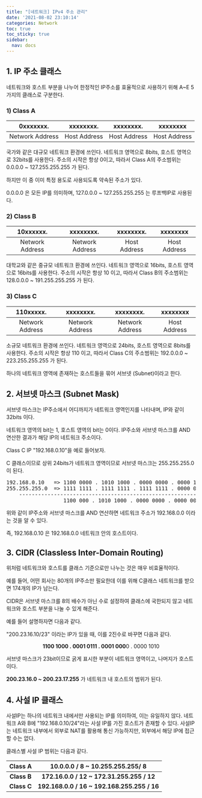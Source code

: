 ```yaml
---
title: "[네트워크] IPv4 주소 관리"
date: '2021-08-02 23:10:14'
categories: Network
toc: true
toc_sticky: true
sidebar:
  nav: docs
---
```


## 1. IP 주소 클래스

네트워크와 호스트 부분을 나누어 한정적인 IP주소를 효율적으로 사용하기 위해 A~E 5가지의 클래스로 구분한다.  



### 1) Class A

|    0xxxxxxx.    |  xxxxxxxx.   |  xxxxxxxx.   |   xxxxxxxx   |
| :-------------: | :----------: | :----------: | :----------: |
| Network Address | Host Address | Host Address | Host Address |

국가와 같은 대규모 네트워크 환경에 쓰인다. 네트워크 영역으로 8bits, 호스트 영역으로 32bits를 사용한다.  주소의 시작은 항상 0이고, 따라서 Class A의 주소범위는 0.0.0.0 ~ 127.255.255.255 가 된다. 

하지만 이 중 이미 특정 용도로 사용되도록 약속된 주소가 있다.

0.0.0.0 은 모든 IP를 의미하며, 127.0.0.0 ~ 127.255.255.255 는 루프백IP로 사용된다.



### 2) Class B

|    10xxxxxx.    |    xxxxxxxx.    |  xxxxxxxx.   |   xxxxxxxx   |
| :-------------: | :-------------: | :----------: | :----------: |
| Network Address | Network Address | Host Address | Host Address |

대학교와 같은 중규모 네트워크 환경에 쓰인다. 네트워크 영역으로 16bits, 호스트 영역으로 16bits를 사용한다. 주소의 시작은 항상 10 이고, 따라서 Class B의 주소범위는 128.0.0.0 ~ 191.255.255.255 가 된다.	



### 3) Class C

|    110xxxxx.    |    xxxxxxxx.    |    xxxxxxxx.    |   xxxxxxxx   |
| :-------------: | :-------------: | :-------------: | :----------: |
| Network Address | Network Address | Network Address | Host Address |

소규모 네트워크 환경에 쓰인다. 네트워크 영역으로 24bits, 호스트 영역으로 8bits를 사용한다. 주소의 시작은 항상 110 이고, 따라서 Class C의 주소범위는 192.0.0.0 ~ 223.255.255.255  가 된다.



하나의 네트워크 영역에 존재하는 호스트들을 묶어 서브넷 (Subnet)이라고 한다. 



## 2. 서브넷 마스크 (Subnet Mask)

서브넷 마스크는 IP주소에서 어디까지가 네트워크 영역인지를 나타내며, IP와 같이 32bits 이다.

네트워크 영역의 bit는 1, 호스트 영역의 bit는 0이다. IP주소와 서브넷 마스크를 AND 연산한 결과가 해당 IP의 네트워크 주소이다.



Class C IP  "192.168.0.10"을 예로 들어보자. 

C 클래스이므로 상위 24bits가 네트워크 영역이므로 서브넷 마스크는 255.255.255.0 이 된다.



<center><pre>
192.168.0.10   => 1100 0000 . 1010 1000 . 0000 0000 . 0000 1010
255.255.255.0  => 1111 1111 . 1111 1111 . 1111 1111 . 0000 0000
    --------------------------------------------------------------------
                  1100 000 . 1010 1000 . 0000 0000 . 0000 0000
</pre></center>


위와 같이 IP주소와 서브넷 마스크를 AND 연산하면 네트워크 주소가 192.168.0.0 이라는 것을 알 수 있다.

즉, 192.168.0.10 은 192.168.0.0 네트워크 안의 호스트이다.



## 3. CIDR (Classless Inter-Domain Routing)

위처럼 네트워크와 호스트를 클래스 기준으로만 나누는 것은 매우 비효율적이다. 

예를 들어, 어떤 회사는 80개의 IP주소만 필요한데 이를 위해 C클래스 네트워크를 받으면 174개의 IP가 남는다.

CIDR은 서브넷 마스크를 8의 배수가 아닌 수로 설정하여 클래스에 국한되지 않고 네트워크와 호스트 부분을 나눌 수 있게 해준다.

예를 들어 설명하자면 다음과 같다.

"200.23.16.10/23" 이라는 IP가 있을 때, 이를 2진수로 바꾸면 다음과 같다.

<center>
<b>1100 1000 . 0001 0111 . 0001 000</b>0 . 0000 1010
</center>


서브넷 마스크가 23bit이므로 굵게 표시한 부분이 네트워크 영역이고, 나머지가 호스트이다.

**200.23.16.0 ~ 200.23.17.255** 가 네트워크 내 호스트의 범위가 된다.



## 4. 사설 IP 클래스

사설IP는 하나의 네트워크 내에서만 사용되는 IP를 의미하여, 이는 유일하지 않다.  네트워크 A와 B에 "192.168.0.10/24"라는 사설 IP를 가진 호스트가 존재할 수 있다. 사설IP는 네트워크 내부에서 외부로 NAT를 활용해 통신 가능하지만, 외부에서 해당 IP에 접근할 수는 없다.

클래스별 사설 IP 범위는 다음과 같다.

|   Class A   |     10.0.0.0 / 8  ~  10.255.255.255/ 8      |
| :---------: | :-----------------------------------------: |
| **Class B** | **172.16.0.0 / 12  ~  172.31.255.255 / 12** |
| **Class C** | **192.168.0.0 / 16 ~ 192.168.255.255 / 16** |

